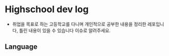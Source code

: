 # Highschool dev log

 - 취업을 목표로 하는 고등학교를 다니며 개인적으로 공부한 내용을 정리한 레포입니다, 틀린 내용이 있을 수 있습니다 이슈로 알려주세요.

## Language
